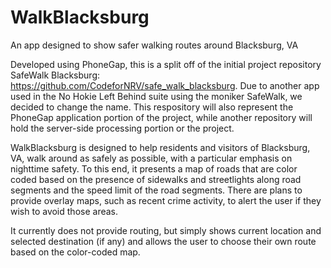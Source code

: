 # WalkBlacksburg
An app designed to show safer walking routes around Blacksburg, VA

Developed using PhoneGap, this is a split off of the initial project repository SafeWalk Blacksburg: https://github.com/CodeforNRV/safe_walk_blacksburg. Due to another app used in the No Hokie Left Behind suite using the moniker SafeWalk, we decided to change the name. This respository will also represent the PhoneGap application portion of the project, while another repository will hold the server-side processing portion or the project.

WalkBlacksburg is designed to help residents and visitors of Blacksburg, VA, walk around as safely as possible, with a particular emphasis on nighttime safety. To this end, it presents a map of roads that are color coded based on the presence of sidewalks and streetlights along road segments and the speed limit of the road segments. There are plans to provide overlay maps, such as recent crime activity, to alert the user if they wish to avoid those areas.

It currently does not provide routing, but simply shows current location and selected destination (if any) and allows the user to choose their own route based on the color-coded map.
